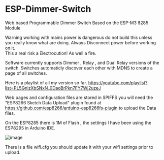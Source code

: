# ESP-Dimmer-Switch
Web based Programmable Dimmer Switch Based on the ESP-M3 8285 Module

Warning working with mains power is dangerous do not build this unless you really know what are doing.  Always Disconnect power before working on it.  
This a real risk a Electrocution! As well a fire.

Software currently supports Dimmer , Relay , and Dual Relay versions of the switch. Switches automaticly discover each other with MDNS to create a page of all switches.

Here is a playlist of all my version so far.
https://youtube.com/playlist?list=PL5GnlzXbSNxN_0DaoBrPkn7FY7Wj2uzeJ

Web pages and configuration files are stored in SPIFFS  you will need the "ESP8266 Sketch Data Upload" plugin found at https://github.com/esp8266/arduino-esp8266fs-plugin to upload the Data files.

On the ESP8285 there is 1M of Flash , the settings I have been using the ESP8295 in Arduino IDE.

![image](https://user-images.githubusercontent.com/11134430/139057101-ac52f8e7-b0ad-4301-b314-d7ab33135125.png)

There is a file wifi.cfg you should update it with your wifi settings prior to upload. 

